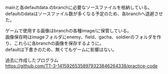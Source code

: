 mainと各defaultdata.のbranchに必要なソースファイルを格納している。  
defaultのdataはソースファイル数が多くなる予定のため、各branchへ退避させた。  
  
ゲームで使用する画像はbranchの各種image/に保管している。  
画像保存時はimageフォルダにenemy、field、gacha、soldierのフォルダを作り、これらに各branchの画像を保存するように。  
defaultは下書きのため、無くてもゲームに影響はない。  
  
過去に作成したプログラム  
https://github.com/TT-3-14159265358979323846264338/practice-code
